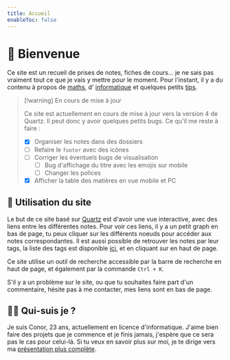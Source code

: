 ```yaml
---
title: Accueil
enableToc: false
---
```


# 👋 Bienvenue

Ce site est un recueil de prises de notes, fiches de cours... je ne sais pas vraiment tout ce que je vais y mettre pour le moment.
Pour l'instant, il y a du contenu à propos de [maths](tags/maths), d' [informatique](tags/info) et quelques petits [tips](tags/tips).

> [!warning] En cours de mise à jour
>
> Ce site est actuellement en cours de mise à jour vers la version 4 de Quartz. Il peut donc y avoir quelques petits bugs.
> Ce qu'il me reste à faire :
>
> - [x] Organiser les notes dans des dossiers
> - [ ] Refaire le `footer` avec des icônes
> - [ ] Corriger les éventuels bugs de visualisation
>   - [ ] Bug d'affichage du titre avec les emojis sur mobile
>   - [ ] Changer les polices
> - [x] Afficher la table des matières en vue mobile et PC

## 📑 Utilisation du site

Le but de ce site basé sur [Quartz](https://quartz.jzhao.xyz/) est d'avoir une vue interactive, avec des liens entre les différentes notes. Pour voir ces liens, il y a un petit graph en bas de page, tu peux cliquer sur les différents noeuds pour accéder aux notes correspondantes. Il est aussi possible de retrouver les notes par leur tags, la liste des tags est disponible [ici](/tags), et en cliquant sur <a href="/tags"><i class="fa-solid fa-tags" style="color: --secondary"></i></a> en haut de page.

Ce site utilise un outil de recherche accessible par la barre de recherche en haut de page, et également par la commande `Ctrl + K`.

S'il y a un problème sur le site, ou que tu souhaites faire part d'un commentaire, hésite pas à me contacter, mes liens sont en bas de page.

## 👨‍💻 Qui-suis je ?

Je suis Conor, 23 ans, actuellement en licence d'informatique. J'aime bien faire des projets que je commence et je finis jamais, j'espère que ce sera pas le cas pour celui-là. Si tu veux en savoir plus sur moi, je te dirige vers ma [présentation plus complète](about.md).
